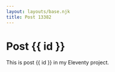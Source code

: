 ```yaml
---
layout: layouts/base.njk
title: Post 13382
---
```


# Post {{ id }}

This is post {{ id }} in my Eleventy project.

